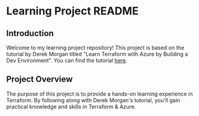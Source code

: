 # Learning Project README

## Introduction
Welcome to my learning project repository! This project is based on the tutorial by Derek Morgan titled "Learn Terraform with Azure by Building a Dev Environment". You can find the tutorial [here](https://www.youtube.com/watch?v=V53AHWun17s).

## Project Overview
The purpose of this project is to provide a hands-on learning experience in Terraform. By following along with Derek Morgan's tutorial, you'll gain practical knowledge and skills in Terraform & Azure.
